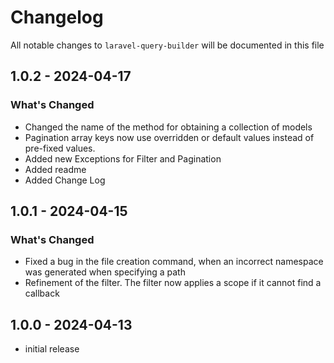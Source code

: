 # Changelog

All notable changes to `laravel-query-builder` will be documented in this file

## 1.0.2 - 2024-04-17

### What's Changed

* Changed the name of the method for obtaining a collection of models
* Pagination array keys now use overridden or default values instead of pre-fixed values.
* Added new Exceptions for Filter and Pagination
* Added readme
* Added Change Log

## 1.0.1 - 2024-04-15

### What's Changed

* Fixed a bug in the file creation command, when an incorrect namespace was generated when specifying a path
* Refinement of the filter. The filter now applies a scope if it cannot find a callback

## 1.0.0 - 2024-04-13

- initial release
